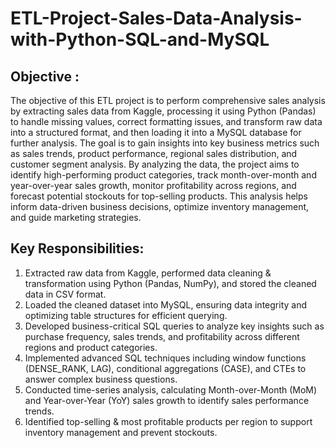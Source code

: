 # ETL-Project-Sales-Data-Analysis-with-Python-SQL-and-MySQL

## Objective :

The objective of this ETL project is to perform comprehensive sales analysis by extracting sales data from  Kaggle, processing it using Python (Pandas) to handle missing values, correct formatting issues, and transform raw data into a structured format, and then loading it into a MySQL database for further analysis. The goal is to gain insights into key business metrics such as sales trends, product performance, regional sales distribution, and customer segment analysis. By analyzing the data, the project aims to identify high-performing product categories, track month-over-month and year-over-year sales growth, monitor profitability across regions, and forecast potential stockouts for top-selling products. This analysis helps inform data-driven business decisions, optimize inventory management, and guide marketing strategies.

## Key Responsibilities:

1. Extracted raw data from Kaggle, performed data cleaning & transformation using Python (Pandas, NumPy), and stored the cleaned data in CSV format.  
2. Loaded the cleaned dataset into MySQL, ensuring data integrity and optimizing table structures for efficient querying.  
3. Developed business-critical SQL queries to analyze key insights such as purchase frequency, sales trends, and profitability across different regions and product categories.  
4. Implemented advanced SQL techniques including window functions (DENSE_RANK, LAG), conditional aggregations (CASE), and CTEs to answer complex business questions.  
5. Conducted time-series analysis, calculating Month-over-Month (MoM) and Year-over-Year (YoY) sales growth to identify sales performance trends.  
6. Identified top-selling & most profitable products per region to support inventory management and prevent stockouts.  



